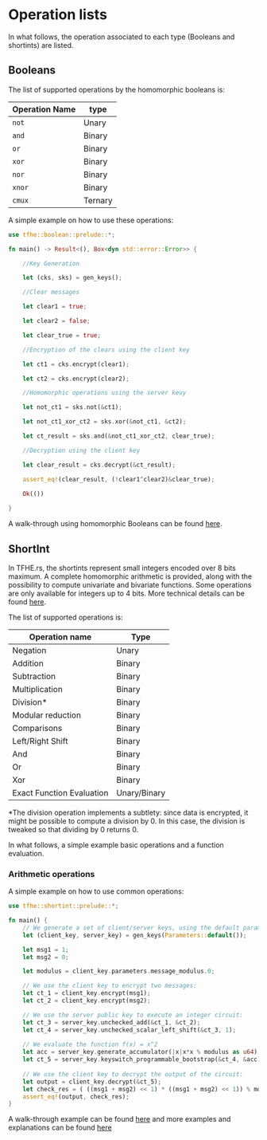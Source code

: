 # Operation lists

In what follows, the operation associated to each type (Booleans and shortints) are listed.

## Booleans

The list of supported operations by the homomorphic booleans is:

|Operation Name | type    |
| ------        | ------  |
| `not`         | Unary   |
| `and`         | Binary  |
| `or`          | Binary  |
| `xor`         | Binary  |
| `nor`         | Binary  |
| `xnor`        | Binary  |
| `cmux`        | Ternary |


A simple example on how to use these operations:

```rust
use tfhe::boolean::prelude::*;

fn main() -> Result<(), Box<dyn std::error::Error>> {

    //Key Generation

    let (cks, sks) = gen_keys();

    //Clear messages

    let clear1 = true;

    let clear2 = false;

    let clear_true = true;

    //Encryption of the clears using the client key

    let ct1 = cks.encrypt(clear1);

    let ct2 = cks.encrypt(clear2);

    //Homomorphic operations using the server keuy

    let not_ct1 = sks.not(&ct1);

    let not_ct1_xor_ct2 = sks.xor(&not_ct1, &ct2);

    let ct_result = sks.and(&not_ct1_xor_ct2, clear_true);

    //Decryption using the client key

    let clear_result = cks.decrypt(&ct_result);

    assert_eq!(clear_result, (!clear1^clear2)&clear_true);
    
    Ok(())

}

```

A walk-through using homomorphic Booleans can be found [here](../Booleans/tutorial.md).


## ShortInt

In TFHE.rs, the shortints represent small integers encoded over 8 bits maximum.
A complete homomorphic arithmetic is provided, along with the possibility to compute
univariate and bivariate functions. Some operations are only available for integers
up to 4 bits. More technical details can be found [here](../shortint/operations.md).


The list of supported operations is:

| Operation name              | Type         |
|---------------              | ------       |
| Negation                    | Unary        |
| Addition                    | Binary       |
| Subtraction                 | Binary       |
| Multiplication              | Binary       |
| Division*                   | Binary       |
| Modular reduction           | Binary       |
| Comparisons                 | Binary       |
| Left/Right Shift            | Binary       |
| And                         | Binary       |
| Or                          | Binary       |
| Xor                         | Binary       |
| Exact Function Evaluation   | Unary/Binary |

*The division operation implements a subtlety: since data is encrypted, it might be possible to
compute a division by 0. In this case, the division is tweaked so that dividing by 0 returns 0.

In what follows, a simple example basic operations and a function evaluation.

### Arithmetic operations

A simple example on how to use common operations:
```rust
use tfhe::shortint::prelude::*;

fn main() {
    // We generate a set of client/server keys, using the default parameters:
    let (client_key, server_key) = gen_keys(Parameters::default());

    let msg1 = 1;
    let msg2 = 0;

    let modulus = client_key.parameters.message_modulus.0;

    // We use the client key to encrypt two messages:
    let ct_1 = client_key.encrypt(msg1);
    let ct_2 = client_key.encrypt(msg2);

    // We use the server public key to execute an integer circuit:
    let ct_3 = server_key.unchecked_add(&ct_1, &ct_2);
    let ct_4 = server_key.unchecked_scalar_left_shift(&ct_3, 1);
    
    // We evaluate the function f(x) = x^2
    let acc = server_key.generate_accumulator(|x|x*x % modulus as u64);
    let ct_5 = server_key.keyswitch_programmable_bootstrap(&ct_4, &acc);
    
    // We use the client key to decrypt the output of the circuit:
    let output = client_key.decrypt(&ct_5);
    let check_res = ( ((msg1 + msg2) << 1) * ((msg1 + msg2) << 1)) % modulus as u64;
    assert_eq!(output, check_res);
}
```

A walk-through example can be found [here](../shortint/tutorial.md) and more examples and 
explanations can be found [here](../shortint/operations.md)






